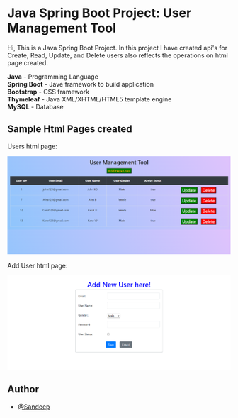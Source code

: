 
# Java Spring Boot Project: User Management Tool

Hi, This is a Java Spring Boot Project.
In this project I have created api's for Create, Read, Update, and Delete users also reflects the operations on html page created.

**Java** - Programming Language  
**Spring Boot** - Jave framework to build application  
**Bootstrap** - CSS framework  
**Thymeleaf** - Java XML/XHTML/HTML5 template engine  
**MySQL** - Database  


## Sample Html Pages created
Users html page:

![](https://github.com/Sandeepsoma31/Springboot-crud-api/blob/main/src/main/resources/static/UserPage.png)

Add User html page:

![](https://github.com/Sandeepsoma31/Springboot-crud-api/blob/main/src/main/resources/static/AddUserPage.png)





## Author

- [@Sandeep](https://github.com/Sandeepsoma31)

